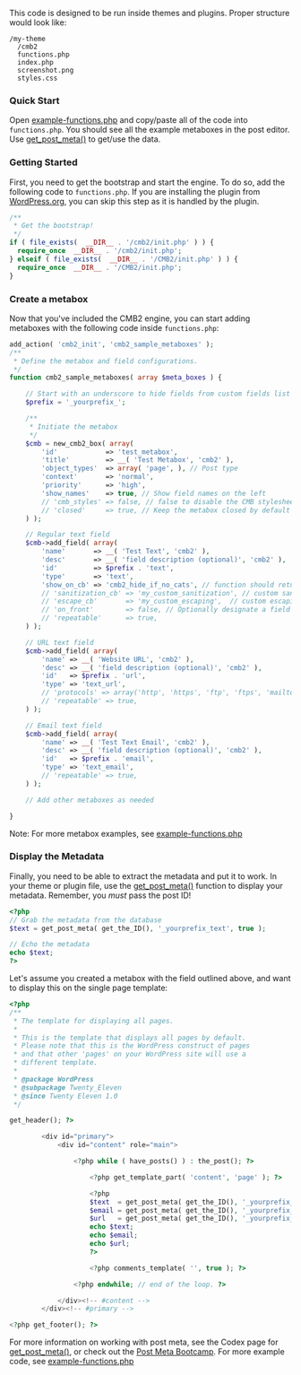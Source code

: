 This code is designed to be run inside themes and plugins. Proper structure would look like:

```
/my-theme
  /cmb2
  functions.php
  index.php
  screenshot.png
  styles.css
```

### Quick Start

Open [example-functions.php](https://github.com/WebDevStudios/CMB2/blob/master/example-functions.php) and copy/paste all of the code into `functions.php`. You should see all the example metaboxes in the post editor. Use [get_post_meta()](http://codex.wordpress.org/Function_Reference/get_post_meta) to get/use the data.

### Getting Started

First, you need to get the bootstrap and start the engine. To do so, add the following code to `functions.php`. If you are installing the plugin from [WordPress.org](https://wordpress.org/plugins/cmb2/), you can skip this step as it is handled by the plugin.

```php
/**
 * Get the bootstrap!
 */
if ( file_exists(  __DIR__ . '/cmb2/init.php' ) ) {
  require_once  __DIR__ . '/cmb2/init.php';
} elseif ( file_exists(  __DIR__ . '/CMB2/init.php' ) ) {
  require_once  __DIR__ . '/CMB2/init.php';
}
```

### Create a metabox

Now that you've included the CMB2 engine, you can start adding metaboxes with the following code inside `functions.php`:

```php
add_action( 'cmb2_init', 'cmb2_sample_metaboxes' );
/**
 * Define the metabox and field configurations.
 */
function cmb2_sample_metaboxes( array $meta_boxes ) {

	// Start with an underscore to hide fields from custom fields list
	$prefix = '_yourprefix_';

	/**
	 * Initiate the metabox
	 */
	$cmb = new_cmb2_box( array(
		'id'            => 'test_metabox',
		'title'         => __( 'Test Metabox', 'cmb2' ),
		'object_types'  => array( 'page', ), // Post type
		'context'       => 'normal',
		'priority'      => 'high',
		'show_names'    => true, // Show field names on the left
		// 'cmb_styles' => false, // false to disable the CMB stylesheet
		// 'closed'     => true, // Keep the metabox closed by default
	) );

	// Regular text field
	$cmb->add_field( array(
		'name'       => __( 'Test Text', 'cmb2' ),
		'desc'       => __( 'field description (optional)', 'cmb2' ),
		'id'         => $prefix . 'text',
		'type'       => 'text',
		'show_on_cb' => 'cmb2_hide_if_no_cats', // function should return a bool value
		// 'sanitization_cb' => 'my_custom_sanitization', // custom sanitization callback parameter
		// 'escape_cb'       => 'my_custom_escaping',  // custom escaping callback parameter
		// 'on_front'        => false, // Optionally designate a field to wp-admin only
		// 'repeatable'      => true,
	) );

	// URL text field
	$cmb->add_field( array(
		'name' => __( 'Website URL', 'cmb2' ),
		'desc' => __( 'field description (optional)', 'cmb2' ),
		'id'   => $prefix . 'url',
		'type' => 'text_url',
		// 'protocols' => array('http', 'https', 'ftp', 'ftps', 'mailto', 'news', 'irc', 'gopher', 'nntp', 'feed', 'telnet'), // Array of allowed protocols
		// 'repeatable' => true,
	) );

	// Email text field
	$cmb->add_field( array(
		'name' => __( 'Test Text Email', 'cmb2' ),
		'desc' => __( 'field description (optional)', 'cmb2' ),
		'id'   => $prefix . 'email',
		'type' => 'text_email',
		// 'repeatable' => true,
	) );

	// Add other metaboxes as needed

}
```

Note: For more metabox examples, see [example-functions.php](https://github.com/WebDevStudios/CMB2/blob/master/example-functions.php)

### Display the Metadata

Finally, you need to be able to extract the metadata and put it to work. In your theme or plugin file, use the [get_post_meta()](http://codex.wordpress.org/Function_Reference/get_post_meta) function to display your metadata. Remember, you *must* pass the post ID!

```php
<?php
// Grab the metadata from the database
$text = get_post_meta( get_the_ID(), '_yourprefix_text', true );

// Echo the metadata
echo $text;
?>
```
Let's assume you created a metabox with the field outlined above, and want to display this on the single page template:

```php
<?php
/**
 * The template for displaying all pages.
 *
 * This is the template that displays all pages by default.
 * Please note that this is the WordPress construct of pages
 * and that other 'pages' on your WordPress site will use a
 * different template.
 *
 * @package WordPress
 * @subpackage Twenty_Eleven
 * @since Twenty Eleven 1.0
 */

get_header(); ?>

		<div id="primary">
			<div id="content" role="main">

				<?php while ( have_posts() ) : the_post(); ?>

					<?php get_template_part( 'content', 'page' ); ?>

					<?php
					$text  = get_post_meta( get_the_ID(), '_yourprefix_text', true );
					$email = get_post_meta( get_the_ID(), '_yourprefix_email', true );
					$url   = get_post_meta( get_the_ID(), '_yourprefix_url', true );
					echo $text;
					echo $email;
					echo $url;
					?>

					<?php comments_template( '', true ); ?>

				<?php endwhile; // end of the loop. ?>

			</div><!-- #content -->
		</div><!-- #primary -->

<?php get_footer(); ?>
```

For more information on working with post meta, see the Codex page for [get_post_meta()](http://codex.wordpress.org/Function_Reference/get_post_meta), or check out the [Post Meta Bootcamp](http://dsgnwrks.pro/how-to/post-meta-bootcamp/). For more example code, see [example-functions.php](https://github.com/WebDevStudios/CMB2/blob/master/example-functions.php)
